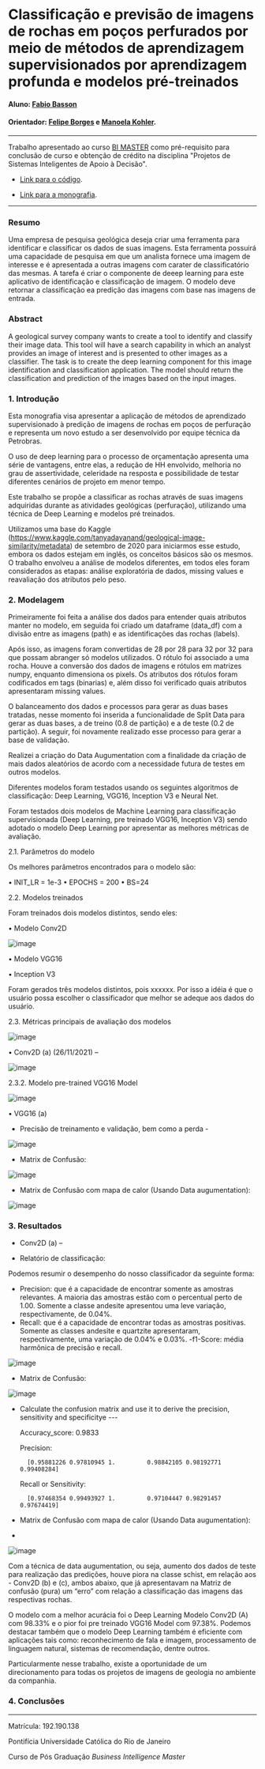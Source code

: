 <!-- antes de enviar a versão final, solicitamos que todos os comentários, colocados para orientação ao aluno, sejam removidos do arquivo -->
# Classificação e previsão de imagens de rochas em poços perfurados por meio de métodos de aprendizagem supervisionados por aprendizagem profunda e modelos pré-treinados

#### Aluno: [Fabio Basson](https://github.com/fabiobasson/Bi-Master/blob/mai)
#### Orientador: [Felipe Borges](https://github.com/FelipeBorgesC) e [Manoela Kohler](https://github.com/link_do_github).

---

Trabalho apresentado ao curso [BI MASTER](https://ica.puc-rio.ai/bi-master) como pré-requisito para conclusão de curso e obtenção de crédito na disciplina "Projetos de Sistemas Inteligentes de Apoio à Decisão".

<!-- para os links a seguir, caso os arquivos estejam no mesmo repositório que este README, não há necessidade de incluir o link completo: basta incluir o nome do arquivo, com extensão, que o GitHub completa o link corretamente -->
- [Link para o código](https://github.com/fabiobasson/Bi-Master). <!-- caso não aplicável, remover esta linha -->

- [Link para a monografia](https://link_da_monografia.com). <!-- caso não aplicável, remover esta linha -->

---

### Resumo

<!-- trocar o texto abaixo pelo resumo do trabalho, em português -->

Uma empresa de pesquisa geológica deseja criar uma ferramenta para identificar e classificar os dados de suas imagens. Esta ferramenta possuirá uma capacidade de pesquisa em que um analista fornece uma imagem de interesse e é apresentada a outras imagens com carater de classificatório das mesmas.
A tarefa é criar o componente de deeep learning para este aplicativo de identificação e classificação de imagem. O modelo deve retornar a classificação ea predição das imagens com base nas imagens de entrada.


### Abstract <!-- Opcional! Caso não aplicável, remover esta seção -->

<!-- trocar o texto abaixo pelo resumo do trabalho, em inglês -->

A geological survey company wants to create a tool to identify and classify their image data. This tool will have a search capability in which an analyst provides an image of interest and is presented to other images as a classifier.
The task is to create the deep learning component for this image identification and classification application. The model should return the classification and prediction of the images based on the input images.


### 1. Introdução

Esta monografia visa apresentar a aplicação de métodos de aprendizado supervisionado à predição de imagens de rochas em poços de perfuração e representa um novo estudo a ser desenvolvido por equipe técnica da Petrobras. 

O uso de deep learning para o processo de orçamentação apresenta uma série de vantagens, entre elas, a redução de HH envolvido, melhoria no grau de assertividade, celeridade na resposta e possibilidade de testar diferentes cenários de projeto em menor tempo. 

Este trabalho se propõe a classificar as rochas através de suas imagens adquiridas durante as atividades geológicas (perfuração), utilizando uma técnica de Deep Learning e modelos pré treinados. 

Utilizamos uma base do Kaggle (https://www.kaggle.com/tanyadayanand/geological-image-similarity/metadata) de setembro de 2020 para iniciarmos esse estudo, embora os dados estejam em inglês, os conceitos básicos são os mesmos. O trabalho envolveu a análise de modelos diferentes, em todos eles foram considerados as etapas: análise exploratória de dados, missing values e reavaliação dos atributos pelo peso.

### 2. Modelagem

Primeiramente foi feita a análise dos dados para entender quais atributos manter no modelo, em seguida foi criado um dataframe (data_df) com a divisão entre as imagens (path) e as identificações das rochas (labels).
    
Após isso, as imagens foram convertidas de 28 por 28 para 32 por 32 para que possam abranger só modelos utilizados. O rótulo foi associado a uma rocha. Houve a conversão dos dados de imagens e rótulos em matrizes numpy, enquanto dimensiona os pixels. Os atributos dos rótulos foram codificados em tags (binarias) e, além disso foi verificado quais atributos apresentaram missing values.

O balanceamento dos dados e processos para gerar as duas bases tratadas, nesse momento foi inserida a funcionalidade de Split Data para gerar as duas bases, a de treino (0.8 de partição) e a de teste (0.2 de partição). A seguir, foi novamente realizado esse processo para gerar a base de validação.
    
Realizei a criação do Data Augumentation com a finalidade da criação de mais dados aleatórios de acordo com a necessidade futura de testes em outros modelos.

Diferentes modelos foram testados usando os seguintes algoritmos de classificação: Deep Learning, VGG16, Inception V3 e Neural Net.

Foram testados dois modelos de Machine Learning para classificação supervisionada (Deep Learning, pre treinado VGG16, Inception V3) sendo adotado o modelo Deep Learning por apresentar as melhores métricas de avaliação.

2.1. Parâmetros do modelo

Os melhores parâmetros encontrados para o modelo são:

•	INIT_LR = 1e-3
•	EPOCHS = 200
•	BS=24

2.2. Modelos treinados

Foram treinados dois modelos distintos, sendo eles:

•	Modelo Conv2D 

![image](https://user-images.githubusercontent.com/58257963/151557815-0f2d248a-a855-41c3-9f01-8f7709e90970.png)

•	Modelo VGG16

•	Inception V3


Foram gerados três modelos distintos, pois xxxxxx. Por isso a idéia é que o usuário possa escolher o classificador que melhor se adeque aos dados do usuário.

2.3. Métricas principais de avaliação dos modelos

![image](https://user-images.githubusercontent.com/58257963/143921190-eb309c34-d8fc-4a3c-8450-a96ba1faa952.png)

•	Conv2D (a) (26/11/2021) – 

![image](https://user-images.githubusercontent.com/58257963/151558482-474e4a24-4264-47a4-9e4a-7584aa86c87d.png)


2.3.2. Modelo pre-trained VGG16 Model 

![image](https://user-images.githubusercontent.com/58257963/144240578-b7b6342c-ec64-438e-b18f-b0971861a95d.png)

•	VGG16 (a)

- Precisão de treinamento e validação, bem como a perda - 

![image](https://user-images.githubusercontent.com/58257963/151558828-13a7db9b-10d1-4bae-a4e7-81b0100b4672.png)


- Matrix de Confusão:

![image](https://user-images.githubusercontent.com/58257963/151558968-62ecacee-e654-47f9-ab7c-5f315df92c1e.png)

 
- Matrix de Confusão com mapa de calor (Usando Data augumentation):

![image](https://user-images.githubusercontent.com/58257963/151559090-3d49f3e9-315d-4a7e-899f-afc68a86fcc8.png)


### 3. Resultados

- Conv2D (a) – 

- Relatório de classificação:

Podemos resumir o desempenho do nosso classificador da seguinte forma: 
- Precision: que é a capacidade de encontrar somente as amostras relevantes. A maioria das amostras estão com o percentual perto de 1.00. Somente a classe andesite apresentou uma leve variação, respectivamente, de 0.04%.
- Recall: que é a capacidade de encontrar todas as amostras positivas. Somente as classes andesite e quartzite apresentaram, respectivamente, uma variação de 0.04% e 0.03%.
-f1-Score: média harmônica de precisão e recall.

![image](https://user-images.githubusercontent.com/58257963/143924268-8db1bf90-3c2d-4045-92bf-6c1e1c87ff2a.png)

- Matrix de Confusão:

![image](https://user-images.githubusercontent.com/58257963/143924317-d1b558bc-45b7-45d0-b320-6a60125675b8.png)

- Calculate the confusion matrix and use it to derive the precision, sensitivity and specificitye --- 

    Accuracy_score: 0.9833

    Precision:

        [0.95881226 0.97810945 1.         0.98842105 0.98192771 0.99408284]

    Recall or Sensitivity:

        [0.97468354 0.99493927 1.         0.97104447 0.98291457 0.97674419]


- Matrix de Confusão com mapa de calor (Usando Data augumentation):
- 
![image](https://user-images.githubusercontent.com/58257963/143924716-194c050e-18e2-4f6c-8d60-f02cf5507699.png)

Com a técnica de data augumentation, ou seja, aumento dos dados de teste para realização das predições, houve piora na classe schist, em relação aos - Conv2D (b) e (c), ambos abaixo, que já apresentavam na Matriz de confusão (pura) um “erro” com relação a classificação das imagens das respectivas rochas. 


O modelo com a melhor acurácia foi o Deep Learning Modelo Conv2D (A) com 98.33% e o pior foi pre treinado VGG16 Model com 97.38%. Podemos destacar também que o modelo Deep Learning também é eficiente com aplicações tais como: reconhecimento de fala e imagem, processamento de linguagem natural, sistemas de recomendação, dentre outros.

Particularmente nesse trabalho, existe a oportunidade de um direcionamento para todas os projetos de imagens de geologia no ambiente da companhia.

### 4. Conclusões



---

Matrícula: 192.190.138

Pontifícia Universidade Católica do Rio de Janeiro

Curso de Pós Graduação *Business Intelligence Master*
